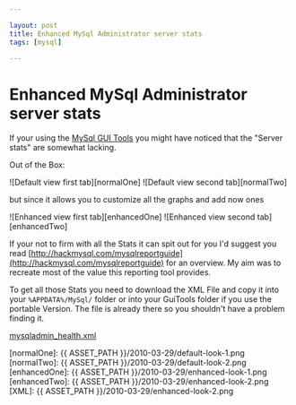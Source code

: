 ```yaml
---

layout: post
title: Enhanced MySql Administrator server stats
tags: [mysql]

---
```


# Enhanced MySql Administrator server stats

If your using the [MySql GUI Tools](http://dev.mysql.com/downloads/gui-tools/) you might have noticed that the "Server stats" are somewhat lacking.

Out of the Box:

![Default view first tab][normalOne]
![Default view second tab][normalTwo]


but since it allows you to customize all the graphs and add now ones

![Enhanced view first tab][enhancedOne]
![Enhanced view second tab][enhancedTwo]



If your not to firm with all the Stats it can spit out for you I'd suggest you read [http://hackmysql.com/mysqlreportguide](http://hackmysql.com/mysqlreportguide) for an overview. My aim was to recreate most of the value this reporting tool provides.

To get all those Stats you need to download the XML File and copy it into your `%APPDATA%/MySql/` folder or into your GuiTools folder if you use the portable Version. The file is already there so you shouldn't have a problem finding it.

[mysqladmin_health.xml](XML)


[normalOne]: {{ ASSET_PATH }}/2010-03-29/default-look-1.png
[normalTwo]: {{ ASSET_PATH }}/2010-03-29/default-look-2.png
[enhancedOne]: {{ ASSET_PATH }}/2010-03-29/enhanced-look-1.png
[enhancedTwo]: {{ ASSET_PATH }}/2010-03-29/enhanced-look-2.png
[XML]: {{ ASSET_PATH }}/2010-03-29/enhanced-look-2.png
